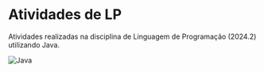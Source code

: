 # Atividades de LP

Atividades realizadas na disciplina de Linguagem de Programação (2024.2) utilizando Java.

![Java](https://img.shields.io/badge/Java-ED8B00?style=for-the-badge&logo=openjdk&logoColor=white)
